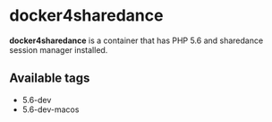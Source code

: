 # docker4sharedance
**docker4sharedance** is a container that has PHP 5.6 and sharedance session manager installed.

## Available tags
* 5.6-dev
* 5.6-dev-macos
